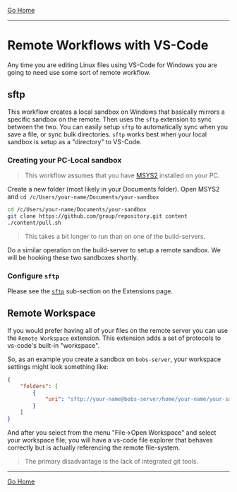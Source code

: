 [Go Home](../README.md)

---

# Remote Workflows with VS-Code #

Any time you are editing Linux files using VS-Code for Windows you are going to need use some sort of remote workflow.

## sftp ##

This workflow creates a local sandbox on Windows that basically mirrors a specific sandbox on the remote. Then uses the `sftp` extension to sync between the two.  You can easily setup `sftp` to automatically sync when you save a file, or sync bulk directories.  `sftp` works best when your local sandbox is setup as a "directory" to VS-Code.

### Creating your PC-Local sandbox ###

> This workflow assumes that you have [MSYS2](VS-Code-MSYS2.md) installed on your PC.

Create a new folder (most likely in your Documents folder).
Open MSYS2 and `cd /c/Users/your-name/Documents/your-sandbox`

```sh
cd /c/Users/your-name/Documents/your-sandbox
git clone https://github.com/group/repository.git content
./content/pull.sh
```

> This takes a bit longer to run than on one of the build-servers.

Do a similar operation on the build-server to setup a remote sandbox.  We will be hooking these two sandboxes shortly.

### Configure `sftp` ###

Please see the [`sftp`](VS-Code-Extensions.md#sftp) sub-section on the Extensions page.


## Remote Workspace ##

If you would prefer having all of your files on the remote server you can use the `Remote Workspace` extension.  This extension adds a set of protocols to vs-code's built-in "workspace".

So, as an example you create a sandbox on `bobs-server`, your workspace settings might look something like:

```json
{
    "folders": [
        {
            "uri": "sftp://your-name@bobs-server/home/your-name/your-sandbox?key=id_rsa.ppk"
        }
    ]
}
```

And after you select from the menu "File->Open Workspace" and select your workspace file; you will have a vs-code file explorer that behaves correctly but is actually referencing the remote file-system.

> The primary disadvantage is the lack of integrated git tools.


---

[Go Home](../README.md)



